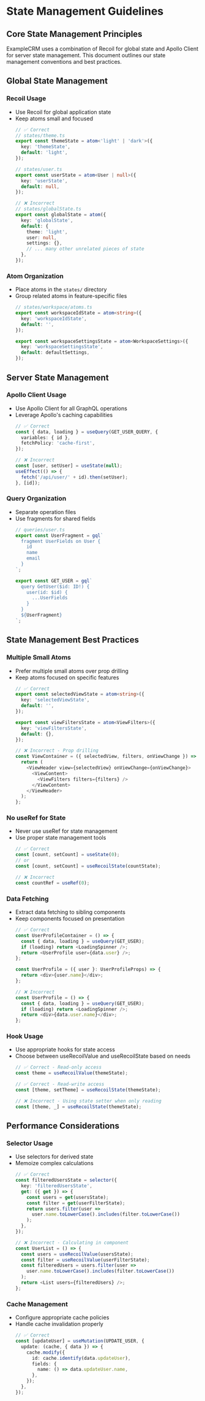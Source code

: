 # State Management Guidelines

## Core State Management Principles
ExampleCRM uses a combination of Recoil for global state and Apollo Client for server state management. This document outlines our state management conventions and best practices.

## Global State Management

### Recoil Usage
- Use Recoil for global application state
- Keep atoms small and focused
  ```typescript
  // ✅ Correct
  // states/theme.ts
  export const themeState = atom<'light' | 'dark'>({
    key: 'themeState',
    default: 'light',
  });

  // states/user.ts
  export const userState = atom<User | null>({
    key: 'userState',
    default: null,
  });

  // ❌ Incorrect
  // states/globalState.ts
  export const globalState = atom({
    key: 'globalState',
    default: {
      theme: 'light',
      user: null,
      settings: {},
      // ... many other unrelated pieces of state
    },
  });
  ```

### Atom Organization
- Place atoms in the `states/` directory
- Group related atoms in feature-specific files
  ```typescript
  // states/workspace/atoms.ts
  export const workspaceIdState = atom<string>({
    key: 'workspaceIdState',
    default: '',
  });

  export const workspaceSettingsState = atom<WorkspaceSettings>({
    key: 'workspaceSettingsState',
    default: defaultSettings,
  });
  ```

## Server State Management

### Apollo Client Usage
- Use Apollo Client for all GraphQL operations
- Leverage Apollo's caching capabilities
  ```typescript
  // ✅ Correct
  const { data, loading } = useQuery(GET_USER_QUERY, {
    variables: { id },
    fetchPolicy: 'cache-first',
  });

  // ❌ Incorrect
  const [user, setUser] = useState(null);
  useEffect(() => {
    fetch('/api/user/' + id).then(setUser);
  }, [id]);
  ```

### Query Organization
- Separate operation files
- Use fragments for shared fields
  ```typescript
  // queries/user.ts
  export const UserFragment = gql`
    fragment UserFields on User {
      id
      name
      email
    }
  `;

  export const GET_USER = gql`
    query GetUser($id: ID!) {
      user(id: $id) {
        ...UserFields
      }
    }
    ${UserFragment}
  `;
  ```

## State Management Best Practices

### Multiple Small Atoms
- Prefer multiple small atoms over prop drilling
- Keep atoms focused on specific features
  ```typescript
  // ✅ Correct
  export const selectedViewState = atom<string>({
    key: 'selectedViewState',
    default: '',
  });

  export const viewFiltersState = atom<ViewFilters>({
    key: 'viewFiltersState',
    default: {},
  });

  // ❌ Incorrect - Prop drilling
  const ViewContainer = ({ selectedView, filters, onViewChange }) => {
    return (
      <ViewHeader view={selectedView} onViewChange={onViewChange}>
        <ViewContent>
          <ViewFilters filters={filters} />
        </ViewContent>
      </ViewHeader>
    );
  };
  ```

### No useRef for State
- Never use useRef for state management
- Use proper state management tools
  ```typescript
  // ✅ Correct
  const [count, setCount] = useState(0);
  // or
  const [count, setCount] = useRecoilState(countState);

  // ❌ Incorrect
  const countRef = useRef(0);
  ```

### Data Fetching
- Extract data fetching to sibling components
- Keep components focused on presentation
  ```typescript
  // ✅ Correct
  const UserProfileContainer = () => {
    const { data, loading } = useQuery(GET_USER);
    if (loading) return <LoadingSpinner />;
    return <UserProfile user={data.user} />;
  };

  const UserProfile = ({ user }: UserProfileProps) => {
    return <div>{user.name}</div>;
  };

  // ❌ Incorrect
  const UserProfile = () => {
    const { data, loading } = useQuery(GET_USER);
    if (loading) return <LoadingSpinner />;
    return <div>{data.user.name}</div>;
  };
  ```

### Hook Usage
- Use appropriate hooks for state access
- Choose between useRecoilValue and useRecoilState based on needs
  ```typescript
  // ✅ Correct - Read-only access
  const theme = useRecoilValue(themeState);

  // ✅ Correct - Read-write access
  const [theme, setTheme] = useRecoilState(themeState);

  // ❌ Incorrect - Using state setter when only reading
  const [theme, _] = useRecoilState(themeState);
  ```

## Performance Considerations

### Selector Usage
- Use selectors for derived state
- Memoize complex calculations
  ```typescript
  // ✅ Correct
  const filteredUsersState = selector({
    key: 'filteredUsersState',
    get: ({ get }) => {
      const users = get(usersState);
      const filter = get(userFilterState);
      return users.filter(user =>
        user.name.toLowerCase().includes(filter.toLowerCase())
      );
    },
  });

  // ❌ Incorrect - Calculating in component
  const UserList = () => {
    const users = useRecoilValue(usersState);
    const filter = useRecoilValue(userFilterState);
    const filteredUsers = users.filter(user =>
      user.name.toLowerCase().includes(filter.toLowerCase())
    );
    return <List users={filteredUsers} />;
  };
  ```

### Cache Management
- Configure appropriate cache policies
- Handle cache invalidation properly
  ```typescript
  // ✅ Correct
  const [updateUser] = useMutation(UPDATE_USER, {
    update: (cache, { data }) => {
      cache.modify({
        id: cache.identify(data.updateUser),
        fields: {
          name: () => data.updateUser.name,
        },
      });
    },
  });
  ```
